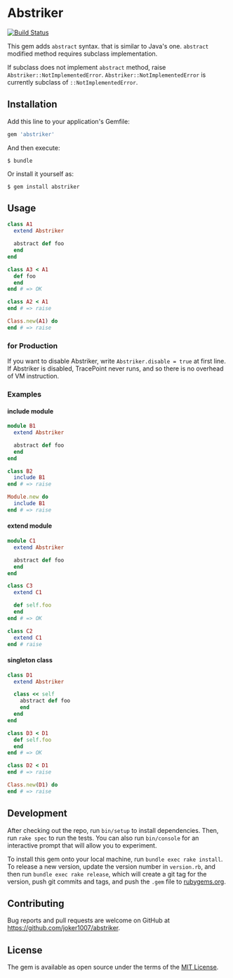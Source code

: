 # Abstriker
[![Build Status](https://travis-ci.org/joker1007/abstriker.svg?branch=master)](https://travis-ci.org/joker1007/abstriker)

This gem adds `abstract` syntax. that is similar to Java's one.
`abstract` modified method requires subclass implementation.

If subclass does not implement `abstract` method, raise `Abstriker::NotImplementedError`.
`Abstriker::NotImplementedError` is currently subclass of `::NotImplementedError`.

## Installation

Add this line to your application's Gemfile:

```ruby
gem 'abstriker'
```

And then execute:

    $ bundle

Or install it yourself as:

    $ gem install abstriker

## Usage

```ruby
class A1
  extend Abstriker

  abstract def foo
  end
end

class A3 < A1
  def foo
  end
end # => OK

class A2 < A1
end # => raise

Class.new(A1) do
end # => raise
```

### for Production
If you want to disable Abstriker, write `Abstriker.disable = true` at first line.
If Abstriker is disabled, TracePoint never runs, and so there is no overhead of VM instruction.

### Examples

#### include module

```ruby
module B1
  extend Abstriker

  abstract def foo
  end
end

class B2
  include B1
end # => raise

Module.new do
  include B1
end # => raise
```

#### extend module

```ruby
module C1
  extend Abstriker

  abstract def foo
  end
end

class C3
  extend C1

  def self.foo
  end
end # => OK

class C2
  extend C1
end # raise
```

#### singleton class

```ruby
class D1
  extend Abstriker

  class << self
    abstract def foo
    end
  end
end

class D3 < D1
  def self.foo
  end
end # => OK

class D2 < D1
end # => raise

Class.new(D1) do
end # => raise

```

## Development

After checking out the repo, run `bin/setup` to install dependencies. Then, run `rake spec` to run the tests. You can also run `bin/console` for an interactive prompt that will allow you to experiment.

To install this gem onto your local machine, run `bundle exec rake install`. To release a new version, update the version number in `version.rb`, and then run `bundle exec rake release`, which will create a git tag for the version, push git commits and tags, and push the `.gem` file to [rubygems.org](https://rubygems.org).

## Contributing

Bug reports and pull requests are welcome on GitHub at https://github.com/joker1007/abstriker.

## License

The gem is available as open source under the terms of the [MIT License](https://opensource.org/licenses/MIT).
